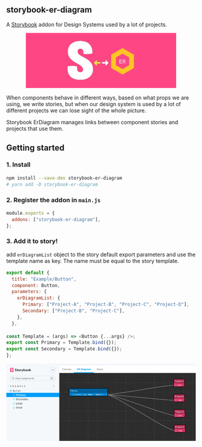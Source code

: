 ## storybook-er-diagram

A [Storybook](https://github.com/storybooks/storybook) addon for Design Systems used by a lot of projects.

<div align="center">
  <img src="./assets/logo.jpg" width="400" alt="storybook-er-diagram logo">
  <br/>
</div>

When components behave in different ways, based on what props we are using, we write stories,
but when our design system is used by a lot of different projects we can lose sight of the whole picture.

Storybook ErDiagram manages links between component stories and projects that use them.

## Getting started

### 1. Install

```sh
npm install --save-dev storybook-er-diagram
# yarn add -D storybook-er-diagram
```

### 2. Register the addon in `main.js`

```js
module.exports = {
  addons: ["storybook-er-diagram"],
};
```

### 3. Add it to story!

add `erDiagramList` object to the story default export parameters and use the template name as key.
The name must be equal to the story template.

```js
export default {
  title: "Example/Button",
  component: Button,
  parameters: {
    erDiagramList: {
      Primary: ["Project-A", "Project-B", "Project-C", "Project-D"],
      Secondary: ["Project-B", "Project-C"],
    },
  },

const Template = (args) => <Button {...args} />;
export const Primary = Template.bind({});
export const Secondary = Template.bind({});
};
```

<div align="center">
  <img src="./assets/example-storybook.png" width="600" alt="storybook-er-diagram example">
  <br/>
</div>
